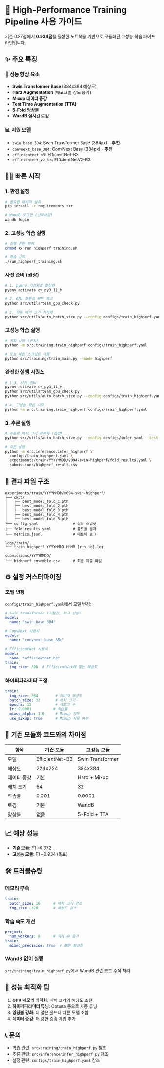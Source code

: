 # 🚀 High-Performance Training Pipeline 사용 가이드

기존 0.87점에서 **0.934점**을 달성한 노트북을 기반으로 모듈화된 고성능 학습 파이프라인입니다.

## ✨ 주요 특징

### 🎯 성능 향상 요소
- **Swin Transformer Base** (384x384 해상도)
- **Hard Augmentation** (에포크별 강도 증가)
- **Mixup 데이터 증강**
- **Test Time Augmentation (TTA)**
- **5-Fold 앙상블**
- **WandB 실시간 로깅**

### 📊 지원 모델
- `swin_base_384`: Swin Transformer Base (384px) - **추천**
- `convnext_base_384`: ConvNext Base (384px) - **추천**  
- `efficientnet_b3`: EfficientNet-B3
- `efficientnet_v2_b3`: EfficientNetV2-B3

## 🏃‍♂️ 빠른 시작

### 1. 환경 설정
```bash
# 필요한 패키지 설치
pip install -r requirements.txt

# WandB 로그인 (선택사항)
wandb login
```

### 2. 고성능 학습 실행
```bash
# 실행 권한 부여
chmod +x run_highperf_training.sh

# 학습 시작
./run_highperf_training.sh
```

### 사전 준비 (권장)
```bash
# 1. pyenv 가상환경 활성화
pyenv activate cv_py3_11_9

# 2. GPU 호환성 빠른 체크
python src/utils/team_gpu_check.py

# 3. 자동 배치 크기 최적화
python src/utils/auto_batch_size.py --config configs/train_highperf.yaml
```

### 고성능 학습 실행
```bash
# 직접 실행 (권장)
python -m src.training.train_highperf configs/train_highperf.yaml

# 또는 메인 스크립트 사용
python src/training/train_main.py --mode highperf
```

### 완전한 실행 시퀀스
```bash
# 1-3. 사전 준비
pyenv activate cv_py3_11_9
python src/utils/team_gpu_check.py
python src/utils/auto_batch_size.py --config configs/train_highperf.yaml

# 4. 고성능 학습 시작
python -m src.training.train_highperf configs/train_highperf.yaml
```

### 3. 추론 실행
```bash
# 추론용 배치 크기 최적화 (옵션)
python src/utils/auto_batch_size.py --config configs/infer.yaml --test-only

# 추론 실행
python -m src.inference.infer_highperf \
  configs/train_highperf.yaml \
  experiments/train/YYYYMMDD/v094-swin-highperf/fold_results.yaml \
  submissions/highperf_result.csv
```

## 📁 결과 파일 구조

```
experiments/train/YYYYMMDD/v094-swin-highperf/
├── ckpt/
│   ├── best_model_fold_1.pth
│   ├── best_model_fold_2.pth
│   ├── best_model_fold_3.pth
│   ├── best_model_fold_4.pth
│   └── best_model_fold_5.pth
├── config.yaml                # 설정 스냅샷
├── fold_results.yaml          # 폴드별 결과
└── metrics.jsonl              # 메트릭 로그

logs/train/
└── train_highperf_YYYYMMDD-HHMM_[run_id].log

submissions/YYYYMMDD/
└── highperf_ensemble.csv      # 최종 제출 파일
```

## ⚙️ 설정 커스터마이징

### 모델 변경
`configs/train_highperf.yaml`에서 모델 변경:

```yaml
# Swin Transformer (기본값, 최고 성능)
model:
  name: "swin_base_384"

# ConvNext 사용시
model:
  name: "convnext_base_384"

# EfficientNet 사용시  
model:
  name: "efficientnet_b3"
train:
  img_size: 300  # EfficientNet에 맞는 해상도
```

### 하이퍼파라미터 조정
```yaml
train:
  img_size: 384        # 이미지 해상도
  batch_size: 32       # 배치 크기
  epochs: 15           # 에포크 수
  lr: 0.0001          # 학습률
  mixup_alpha: 1.0     # Mixup 강도
  use_mixup: true      # Mixup 사용 여부
```

## 🔄 기존 모듈화 코드와의 차이점

| 항목 | 기존 모듈 | 고성능 모듈 |
|------|----------|------------|
| 모델 | EfficientNet-B3 | Swin Transformer |
| 해상도 | 224x224 | 384x384 |
| 데이터 증강 | 기본 | Hard + Mixup |
| 배치 크기 | 64 | 32 |
| 학습률 | 0.001 | 0.0001 |
| 로깅 | 기본 | WandB |
| 앙상블 | 없음 | 5-Fold + TTA |

## 📈 예상 성능

- **기존 모듈**: F1 ~0.372
- **고성능 모듈**: F1 ~0.934 (목표)

## 🛠️ 트러블슈팅

### 메모리 부족
```yaml
train:
  batch_size: 16      # 배치 크기 감소
  img_size: 320       # 해상도 감소
```

### 학습 속도 개선
```yaml
project:
  num_workers: 8      # 워커 수 증가
train:
  mixed_precision: true  # AMP 활성화
```

### WandB 없이 실행
`src/training/train_highperf.py`에서 WandB 관련 코드 주석 처리

## 🎯 성능 최적화 팁

1. **GPU 메모리 최적화**: 배치 크기와 해상도 조절
2. **하이퍼파라미터 튜닝**: Optuna 등으로 자동 튜닝
3. **앙상블 강화**: 더 많은 폴드나 다른 모델 조합
4. **데이터 증강**: 더 강한 증강 기법 추가

## 📞 문의

- 학습 관련: `src/training/train_highperf.py` 참조
- 추론 관련: `src/inference/infer_highperf.py` 참조  
- 설정 관련: `configs/train_highperf.yaml` 참조
